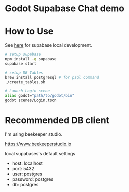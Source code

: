 # Godot Supabase Chat demo

# How to Use

See [here](https://supabase.io/docs/guides/local-development) for supabase local development.

```sh
# setup supabase
npm install -g supabase
supabase start

# setup DB Tables
brew install postgresql # for psql command
./create_tables.sh

# Launch Login scene
alias godot="path/to/godot/bin"
godot scenes/Login.tscn
```

# Recommended DB client

I'm using beekeeper studio.

https://www.beekeeperstudio.io

local supabases's default settings
- host: localhost
- port: 5432
- user: postgres
- password: postgres
- db: postgres